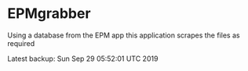 # EPMgrabber
Using a database from the EPM app this application scrapes the files as required


Latest backup: Sun Sep 29 05:52:01 UTC 2019
